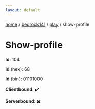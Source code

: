 ```yaml
---
layout: default
---
```


[home](/)  /  [bedrock141](/protocol/bedrock141)  /  [play](/protocol/bedrock141/play)  /  show-profile

# Show-profile

**Id**: 104

**Id** (hex): 68

**Id** (bin): 01101000

**Clientbound**: ✔️

**Serverbound**: ✖️

